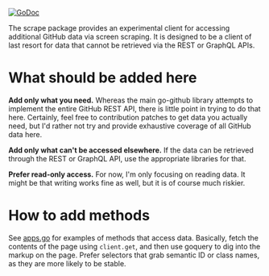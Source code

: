 [![GoDoc](https://godoc.org/github.com/00security/go-github/scrape?status.svg)](https://godoc.org/github.com/00security/go-github/scrape)

The scrape package provides an experimental client for accessing additional
GitHub data via screen scraping.  It is designed to be a client of last resort
for data that cannot be retrieved via the REST or GraphQL APIs.

# What should be added here

**Add only what you need.**  Whereas the main go-github library attempts to
implement the entire GitHub REST API, there is little point in trying to do that
here.  Certainly, feel free to contribution patches to get data you actually
need, but I'd rather not try and provide exhaustive coverage of all GitHub data
here.

**Add only what can't be accessed elsewhere.**  If the data can be retrieved
through the REST or GraphQL API, use the appropriate libraries for that.

**Prefer read-only access.**  For now, I'm only focusing on reading data. It
might be that writing works fine as well, but it is of course much riskier.

# How to add methods

See [apps.go](apps.go) for examples of methods that access data.  Basically,
fetch the contents of the page using `client.get`, and then use goquery to dig
into the markup on the page.  Prefer selectors that grab semantic ID or class
names, as they are more likely to be stable.
